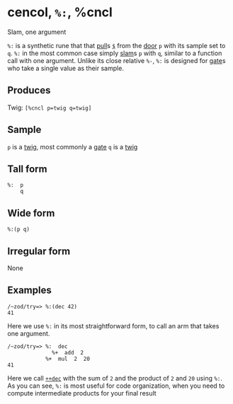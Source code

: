 cencol, `%:`, %cncl
============================

Slam, one argument

`%:` is a synthetic rune that that [pull]()s [`$`]() from the [door]()
`p` with its sample set to `q`. `%:` in the most common case simply
[slam]()s `p` with `q`, similar to a function call with one argument.
Unlike its close relative `%-`, `%:` is designed for [gate]()s who take
a single value as their sample.

Produces
--------

Twig: `[%cncl p=twig q=twig]`

Sample
------

`p` is a [twig](), most commonly a [gate]() `q` is a [twig]()

Tall form
---------

    %:  p
        q

Wide form
---------

    %:(p q)

Irregular form
--------------

None

Examples
--------

    /~zod/try=> %:(dec 42)
    41

Here we use `%:` in its most straightforward form, to call an arm that
takes one argument.

    /~zod/try=> %:  dec
                  %+  add  2
                %+  mul  2  20
    41

Here we call [`++dec`]() with the sum of `2` and the product of `2` and
`20` using `%:`. As you can see, `%:` is most useful for code
organization, when you need to compute intermediate products for your
final result

